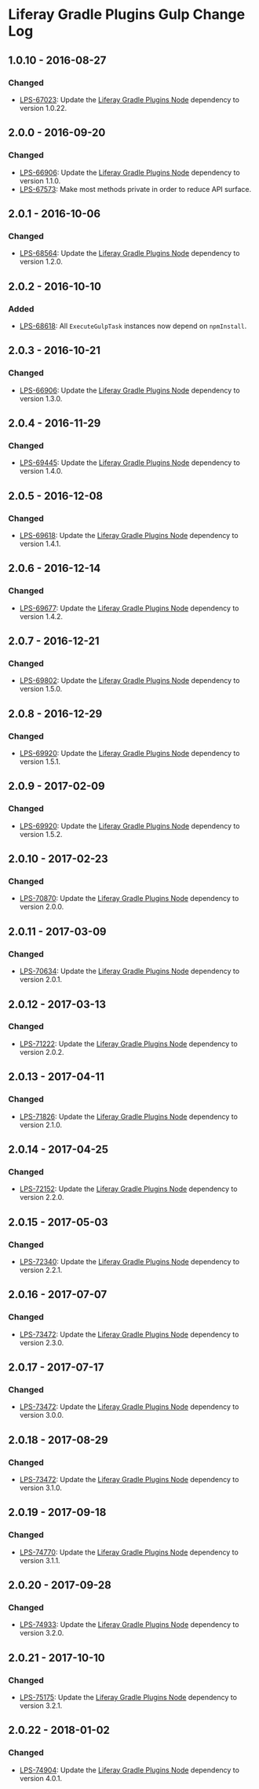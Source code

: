 # Liferay Gradle Plugins Gulp Change Log

## 1.0.10 - 2016-08-27

### Changed
- [LPS-67023]: Update the [Liferay Gradle Plugins Node] dependency to version
1.0.22.

## 2.0.0 - 2016-09-20

### Changed
- [LPS-66906]: Update the [Liferay Gradle Plugins Node] dependency to version
1.1.0.
- [LPS-67573]: Make most methods private in order to reduce API surface.

## 2.0.1 - 2016-10-06

### Changed
- [LPS-68564]: Update the [Liferay Gradle Plugins Node] dependency to version
1.2.0.

## 2.0.2 - 2016-10-10

### Added
- [LPS-68618]: All `ExecuteGulpTask` instances now depend on `npmInstall`.

## 2.0.3 - 2016-10-21

### Changed
- [LPS-66906]: Update the [Liferay Gradle Plugins Node] dependency to version
1.3.0.

## 2.0.4 - 2016-11-29

### Changed
- [LPS-69445]: Update the [Liferay Gradle Plugins Node] dependency to version
1.4.0.

## 2.0.5 - 2016-12-08

### Changed
- [LPS-69618]: Update the [Liferay Gradle Plugins Node] dependency to version
1.4.1.

## 2.0.6 - 2016-12-14

### Changed
- [LPS-69677]: Update the [Liferay Gradle Plugins Node] dependency to version
1.4.2.

## 2.0.7 - 2016-12-21

### Changed
- [LPS-69802]: Update the [Liferay Gradle Plugins Node] dependency to version
1.5.0.

## 2.0.8 - 2016-12-29

### Changed
- [LPS-69920]: Update the [Liferay Gradle Plugins Node] dependency to version
1.5.1.

## 2.0.9 - 2017-02-09

### Changed
- [LPS-69920]: Update the [Liferay Gradle Plugins Node] dependency to version
1.5.2.

## 2.0.10 - 2017-02-23

### Changed
- [LPS-70870]: Update the [Liferay Gradle Plugins Node] dependency to version
2.0.0.

## 2.0.11 - 2017-03-09

### Changed
- [LPS-70634]: Update the [Liferay Gradle Plugins Node] dependency to version
2.0.1.

## 2.0.12 - 2017-03-13

### Changed
- [LPS-71222]: Update the [Liferay Gradle Plugins Node] dependency to version
2.0.2.

## 2.0.13 - 2017-04-11

### Changed
- [LPS-71826]: Update the [Liferay Gradle Plugins Node] dependency to version
2.1.0.

## 2.0.14 - 2017-04-25

### Changed
- [LPS-72152]: Update the [Liferay Gradle Plugins Node] dependency to version
2.2.0.

## 2.0.15 - 2017-05-03

### Changed
- [LPS-72340]: Update the [Liferay Gradle Plugins Node] dependency to version
2.2.1.

## 2.0.16 - 2017-07-07

### Changed
- [LPS-73472]: Update the [Liferay Gradle Plugins Node] dependency to version
2.3.0.

## 2.0.17 - 2017-07-17

### Changed
- [LPS-73472]: Update the [Liferay Gradle Plugins Node] dependency to version
3.0.0.

## 2.0.18 - 2017-08-29

### Changed
- [LPS-73472]: Update the [Liferay Gradle Plugins Node] dependency to version
3.1.0.

## 2.0.19 - 2017-09-18

### Changed
- [LPS-74770]: Update the [Liferay Gradle Plugins Node] dependency to version
3.1.1.

## 2.0.20 - 2017-09-28

### Changed
- [LPS-74933]: Update the [Liferay Gradle Plugins Node] dependency to version
3.2.0.

## 2.0.21 - 2017-10-10

### Changed
- [LPS-75175]: Update the [Liferay Gradle Plugins Node] dependency to version
3.2.1.

## 2.0.22 - 2018-01-02

### Changed
- [LPS-74904]: Update the [Liferay Gradle Plugins Node] dependency to version
4.0.1.

[Liferay Gradle Plugins Node]: https://github.com/liferay/liferay-portal/tree/master/modules/sdk/gradle-plugins-node
[LPS-66906]: https://issues.liferay.com/browse/LPS-66906
[LPS-67023]: https://issues.liferay.com/browse/LPS-67023
[LPS-67573]: https://issues.liferay.com/browse/LPS-67573
[LPS-68564]: https://issues.liferay.com/browse/LPS-68564
[LPS-68618]: https://issues.liferay.com/browse/LPS-68618
[LPS-69445]: https://issues.liferay.com/browse/LPS-69445
[LPS-69618]: https://issues.liferay.com/browse/LPS-69618
[LPS-69677]: https://issues.liferay.com/browse/LPS-69677
[LPS-69802]: https://issues.liferay.com/browse/LPS-69802
[LPS-69920]: https://issues.liferay.com/browse/LPS-69920
[LPS-70634]: https://issues.liferay.com/browse/LPS-70634
[LPS-70870]: https://issues.liferay.com/browse/LPS-70870
[LPS-71222]: https://issues.liferay.com/browse/LPS-71222
[LPS-71826]: https://issues.liferay.com/browse/LPS-71826
[LPS-72152]: https://issues.liferay.com/browse/LPS-72152
[LPS-72340]: https://issues.liferay.com/browse/LPS-72340
[LPS-73472]: https://issues.liferay.com/browse/LPS-73472
[LPS-74770]: https://issues.liferay.com/browse/LPS-74770
[LPS-74904]: https://issues.liferay.com/browse/LPS-74904
[LPS-74933]: https://issues.liferay.com/browse/LPS-74933
[LPS-75175]: https://issues.liferay.com/browse/LPS-75175